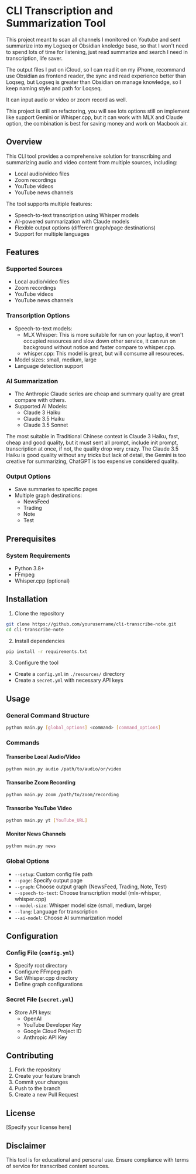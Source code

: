 # CLI Transcription and Summarization Tool

This project meant to scan all channels I monitored on Youtube and sent summarize into my Logseq or Obsidian knoledge base, so that I won't need to spend lots of time for listening, just read summarize and search I need in transcription, life saver.

The output files I put on iCloud, so I can read it on my iPhone, recommand use Obsidian as frontend reader, the sync and read experience better than Loqseg, but Logseq is greater than Obsidian on manage knowledge, so I keep naming style and path for Loqseq.

It can input audio or video or zoom record as well.

This project is still on refactoring, you will see lots options still on implement like support Gemini or Whisper.cpp, but it can work with MLX and Claude option, the combination is best for saving money and work on Macbook air.


## Overview

This CLI tool provides a comprehensive solution for transcribing and summarizing audio and video content from multiple sources, including:
- Local audio/video files
- Zoom recordings
- YouTube videos
- YouTube news channels

The tool supports multiple features:
- Speech-to-text transcription using Whisper models
- AI-powered summarization with Claude models
- Flexible output options (different graph/page destinations)
- Support for multiple languages

## Features

### Supported Sources
- Local audio/video files
- Zoom recordings
- YouTube videos
- YouTube news channels

### Transcription Options
- Speech-to-text models:
  - MLX Whisper: This is more suitable for run on your laptop, it won't occupied resources and slow down other service, it can run on background without notice and faster compare to whisper.cpp.
  - whisper.cpp: This model is great, but will comsume all resoureces.
- Model sizes: small, medium, large
- Language detection support

### AI Summarization
- The Anthropic Claude series are cheap and summary quality are great compare with others.
- Supported AI Models:
  - Claude 3 Haiku
  - Claude 3.5 Haiku
  - Claude 3.5 Sonnet

The most suitable in Traditional Chinese context is Claude 3 Haiku, fast, cheap and good quality, but it must sent all prompt, include init prompt, transcription at once, if not, the quality drop very crazy.
The Claude 3.5 Haiku is good quality without any tricks but lack of detail, the Gemini is too creative for summarizing, ChatGPT is too expensive considered quality.


### Output Options
- Save summaries to specific pages
- Multiple graph destinations:
  - NewsFeed
  - Trading
  - Note
  - Test

## Prerequisites

### System Requirements
- Python 3.8+
- FFmpeg
- Whisper.cpp (optional)


## Installation

1. Clone the repository
```bash
git clone https://github.com/yourusername/cli-transcribe-note.git
cd cli-transcribe-note
```

2. Install dependencies
```bash
pip install -r requirements.txt
```

3. Configure the tool
- Create a `config.yml` in `./resources/` directory
- Create a `secret.yml` with necessary API keys

## Usage

### General Command Structure
```bash
python main.py [global_options] <command> [command_options]
```

### Commands

#### Transcribe Local Audio/Video
```bash
python main.py audio /path/to/audio/or/video
```

#### Transcribe Zoom Recording
```bash
python main.py zoom /path/to/zoom/recording
```

#### Transcribe YouTube Video
```bash
python main.py yt [YouTube_URL]
```

#### Monitor News Channels
```bash
python main.py news
```

### Global Options

- `--setup`: Custom config file path
- `--page`: Specify output page
- `--graph`: Choose output graph (NewsFeed, Trading, Note, Test)
- `--speech-to-text`: Choose transcription model (mlx-whisper, whisper.cpp)
- `--model-size`: Whisper model size (small, medium, large)
- `--lang`: Language for transcription
- `--ai-model`: Choose AI summarization model

## Configuration

### Config File (`config.yml`)
- Specify root directory
- Configure FFmpeg path
- Set Whisper.cpp directory
- Define graph configurations

### Secret File (`secret.yml`)
- Store API keys:
  - OpenAI
  - YouTube Developer Key
  - Google Cloud Project ID
  - Anthropic API Key

## Contributing

1. Fork the repository
2. Create your feature branch
3. Commit your changes
4. Push to the branch
5. Create a new Pull Request

## License

[Specify your license here]

## Disclaimer

This tool is for educational and personal use. Ensure compliance with terms of service for transcribed content sources.
